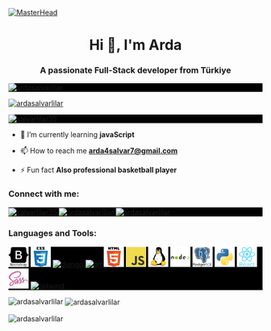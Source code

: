 [![MasterHead](https://www.wingstechsolutions.com/wp-content/uploads/2022/03/full-stack-development.gif)](https://github.com/ardasalvarlilar)
  <h1 align="center">Hi 👋, I'm Arda</h1>
  <h3 align="center">A passionate Full-Stack developer from Türkiye</h3>

  <p style="background-color: black;" align="left"> <img
      src="https://komarev.com/ghpvc/?username=ardasalvarlilar&label=Profile%20views&color=0e75b6&style=flat"
      alt="ardasalvarlilar" /> </p>

  <p align="left"> <a href="https://github.com/ryo-ma/github-profile-trophy"><img
        src="https://github-profile-trophy.vercel.app/?username=ardasalvarlilar" alt="ardasalvarlilar" /></a> </p>

  <p style="background-color: black;" align="left"> <a href="https://twitter.com/salvarlilar35" target="blank"><img
        src="https://img.shields.io/twitter/follow/salvarlilar35?logo=twitter&style=for-the-badge"
        alt="salvarlilar35" /></a> </p>

  - 🌱 I’m currently learning **javaScript**

  - 📫 How to reach me **arda4salvar7@gmail.com**

  - ⚡ Fun fact **Also professional basketball player**

  <h3 align="left">Connect with me:</h3>
  <p style="background-color: black;" align="left">
    <a href="https://twitter.com/salvarlilar35" target="blank"><img align="center"
        src="https://raw.githubusercontent.com/rahuldkjain/github-profile-readme-generator/master/src/images/icons/Social/twitter.svg"
        alt="salvarlilar35" height="30" width="40" /></a>
    <a href="https://linkedin.com/in/ardasalvarlilar" target="blank"><img align="center"
        src="https://raw.githubusercontent.com/rahuldkjain/github-profile-readme-generator/master/src/images/icons/Social/linked-in-alt.svg"
        alt="ardasalvarlilar" height="30" width="40" /></a>
    <a href="https://instagram.com/ardasalvarlilar" target="blank"><img align="center"
        src="https://raw.githubusercontent.com/rahuldkjain/github-profile-readme-generator/master/src/images/icons/Social/instagram.svg"
        alt="ardasalvarlilar" height="30" width="40" /></a>
  </p>

  <h3 align="left">Languages and Tools:</h3>
  <p style="background: black;" align="left"> <a style="background: black!important;" href="https://getbootstrap.com"
      target="_blank" rel="noreferrer"> <img
        src="https://raw.githubusercontent.com/devicons/devicon/master/icons/bootstrap/bootstrap-plain-wordmark.svg"
        alt="bootstrap" width="40" height="40" /> </a> <a href="https://www.w3schools.com/css/" target="_blank"
      rel="noreferrer"> <img
        src="https://raw.githubusercontent.com/devicons/devicon/master/icons/css3/css3-original-wordmark.svg" alt="css3"
        width="40" height="40" /> </a> <a href="https://www.djangoproject.com/" target="_blank" rel="noreferrer"> <img
        src="https://cdn.worldvectorlogo.com/logos/django.svg" alt="django" width="40" height="40" /> </a> <a
      href="https://git-scm.com/" target="_blank" rel="noreferrer"> <img
        src="https://www.vectorlogo.zone/logos/git-scm/git-scm-icon.svg" alt="git" width="40" height="40" /> </a> <a
      href="https://www.w3.org/html/" target="_blank" rel="noreferrer"> <img
        src="https://raw.githubusercontent.com/devicons/devicon/master/icons/html5/html5-original-wordmark.svg"
        alt="html5" width="40" height="40" /> </a> <a href="https://developer.mozilla.org/en-US/docs/Web/JavaScript"
      target="_blank" rel="noreferrer"> <img
        src="https://raw.githubusercontent.com/devicons/devicon/master/icons/javascript/javascript-original.svg"
        alt="javascript" width="40" height="40" /> </a> <a href="https://www.linux.org/" target="_blank"
      rel="noreferrer"> <img
        src="https://raw.githubusercontent.com/devicons/devicon/master/icons/linux/linux-original.svg" alt="linux"
        width="40" height="40" /> </a> <a href="https://nodejs.org" target="_blank" rel="noreferrer"> <img
        src="https://raw.githubusercontent.com/devicons/devicon/master/icons/nodejs/nodejs-original-wordmark.svg"
        alt="nodejs" width="40" height="40" /> </a> <a href="https://www.postgresql.org" target="_blank"
      rel="noreferrer"> <img
        src="https://raw.githubusercontent.com/devicons/devicon/master/icons/postgresql/postgresql-original-wordmark.svg"
        alt="postgresql" width="40" height="40" /> </a> <a href="https://www.python.org" target="_blank"
      rel="noreferrer"> <img
        src="https://raw.githubusercontent.com/devicons/devicon/master/icons/python/python-original.svg" alt="python"
        width="40" height="40" /> </a> <a href="https://reactjs.org/" target="_blank" rel="noreferrer"> <img
        src="https://raw.githubusercontent.com/devicons/devicon/master/icons/react/react-original-wordmark.svg"
        alt="react" width="40" height="40" /> </a> <a href="https://sass-lang.com" target="_blank" rel="noreferrer">
      <img src="https://raw.githubusercontent.com/devicons/devicon/master/icons/sass/sass-original.svg" alt="sass"
        width="40" height="40" /> </a> <a href="https://tailwindcss.com/" target="_blank" rel="noreferrer"> <img
        src="https://www.vectorlogo.zone/logos/tailwindcss/tailwindcss-icon.svg" alt="tailwind" width="40"
        height="40" /> </a>
  </p>

  <p><img align="left"
      src="https://github-readme-stats.vercel.app/api/top-langs?username=ardasalvarlilar&show_icons=true&locale=en&layout=compact"
      alt="ardasalvarlilar" /></p>

  <p>&nbsp;<img align="center"
      src="https://github-readme-stats.vercel.app/api?username=ardasalvarlilar&show_icons=true&locale=en"
      alt="ardasalvarlilar" /></p>

  <p><img align="center" src="https://github-readme-streak-stats.herokuapp.com/?user=ardasalvarlilar&"
      alt="ardasalvarlilar" /></p>
